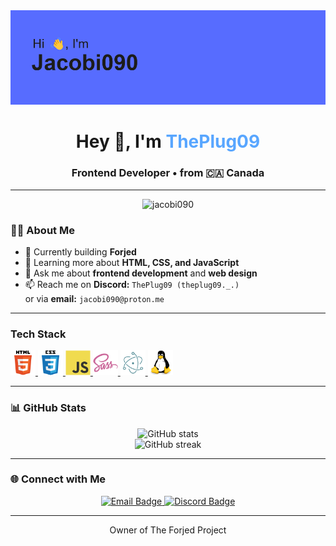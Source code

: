<img src="header.png" alt="Header banner" title="Welcome to my profile!" />

<h1 align="center">Hey 👋, I'm <span style="color:#58a6ff;">ThePlug09</span></h1>
<h3 align="center">Frontend Developer • from 🇨🇦 Canada</h3>

---

<p align="center">
  <img src="https://komarev.com/ghpvc/?username=jacobi090&label=Profile+views&color=0e75b6&style=flat" alt="jacobi090" />
</p>

### 👨‍💻 About Me

- 🔭 Currently building **Forjed**
- 🌱 Learning more about **HTML, CSS, and JavaScript**
- 💬 Ask me about **frontend development** and **web design**
- 📫 Reach me on **Discord:** `ThePlug09 (theplug09._.)`  
  or via **email:** `jacobi090@proton.me`

---

### Tech Stack

<p align="left">
  <a href="https://www.w3.org/html/" target="_blank" rel="noreferrer">
    <img src="https://raw.githubusercontent.com/devicons/devicon/master/icons/html5/html5-original-wordmark.svg" alt="HTML5" width="40" height="40"/>
  </a>
  <a href="https://www.w3schools.com/css/" target="_blank" rel="noreferrer">
    <img src="https://raw.githubusercontent.com/devicons/devicon/master/icons/css3/css3-original-wordmark.svg" alt="CSS3" width="40" height="40"/>
  </a>
  <a href="https://developer.mozilla.org/en-US/docs/Web/JavaScript" target="_blank" rel="noreferrer">
    <img src="https://raw.githubusercontent.com/devicons/devicon/master/icons/javascript/javascript-original.svg" alt="JavaScript" width="40" height="40"/>
  </a>
  <a href="https://sass-lang.com" target="_blank" rel="noreferrer">
    <img src="https://raw.githubusercontent.com/devicons/devicon/master/icons/sass/sass-original.svg" alt="Sass" width="40" height="40"/>
  </a>
  <a href="https://www.electronjs.org" target="_blank" rel="noreferrer">
    <img src="https://raw.githubusercontent.com/devicons/devicon/master/icons/electron/electron-original.svg" alt="Electron" width="40" height="40"/>
  </a>
  <a href="https://www.linux.org/" target="_blank" rel="noreferrer">
    <img src="https://raw.githubusercontent.com/devicons/devicon/master/icons/linux/linux-original.svg" alt="Linux" width="40" height="40"/>
  </a>
</p>

---

### 📊 GitHub Stats

<p align="center">
  <img src="https://github-readme-stats.vercel.app/api?username=jacobi090&show_icons=true&theme=github_dark&hide_border=true" alt="GitHub stats" />
  <br />
  <img src="https://github-readme-streak-stats.herokuapp.com/?user=jacobi090&theme=github-dark-blue&hide_border=true" alt="GitHub streak" />
</p>

---

### 🌐 Connect with Me

<p align="center">
  <a href="mailto:jacobi090@proton.me">
    <img src="https://img.shields.io/badge/Email-ProtonMail-blue?style=for-the-badge&logo=protonmail" alt="Email Badge"/>
  </a>
  <a href="https://discord.com/users/theplug09._.">
    <img src="https://img.shields.io/badge/Discord-ThePlug09-7289da?style=for-the-badge&logo=discord" alt="Discord Badge"/>
  </a>
</p>

---

<p align="center">Owner of The Forjed Project</p>

